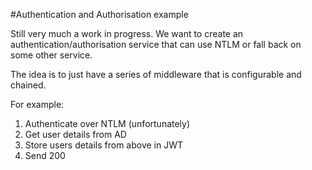 #Authentication and Authorisation example

Still very much a work in progress. We want to create an authentication/authorisation service that can use NTLM or fall back on some other service.

The idea is to just have a series of middleware that is configurable and chained.

For example:

  1. Authenticate over NTLM (unfortunately)
  2. Get user details from AD
  3. Store users details from above in JWT
  4. Send 200
